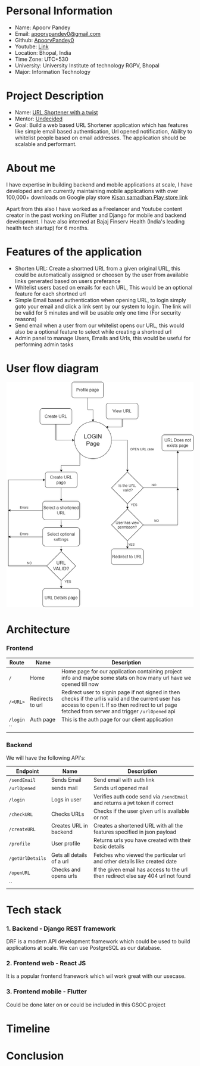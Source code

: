 **Personal Information**
=====================
- Name: Apoorv Pandey   
- Email: apoorvpandey0@gmail.com
- Github: [ApoorvPandey0](https://github.com/apoorvpandey0)
- Youtube: [Link](https://www.youtube.com/channel/UCqt-XHfPFjSZPV8WqWaTV8Q)
- Location: Bhopal, India
- Time Zone: UTC+530
- University: University Institute of technology RGPV, Bhopal
- Major: Information Technology

**Project Description**
=====================
- Name: [URL Shortener with a twist](https://ccextractor.org/public/gsoc/2022/urlshortener/)
- Mentor: [Undecided](#)
- Goal: Build a web based URL Shortener application which has features like simple email based authentication, Url opened notification, Ability to whitelist people based on email addresses. The application should be scalable and performant.


**About me**
=====================
I have expertise in building backend and mobile applications at scale, I have developed and am currently maintaining mobile applications with over 100,000+ downloads on Google play store [Kisan samadhan Play store link](https://play.google.com/store/apps/details?id=com.kisansamadhan.kisansamadhan&hl=en_IN&gl=US)

Apart from this also I have worked as a Freelancer and Youtube content creator in the past working on Flutter and Django for mobile and backend development. I have also interned at Bajaj Finserv Health (India's leading health tech startup) for 6 months.


**Features of the application**
=====================
 - Shorten URL: Create a shortned URL from a given original URL, this could be  automatically assigned or choosen by the user from available links generated based on users preferance
 - Whitelist users based on emails for each URL, This would be an optional feature for each shortned url
 - Simple Email based authentication when opening URL, to login simply goto your email and click a link sent by our system to login. The link will be valid for 5 minutes and will be usable only one time (For security reasons)
 - Send email when a user from our whitelist opens our URL, this would also be a optional feature to select while creating a shortned url
 - Admin panel to manage Users, Emails and Urls, this would be useful for performing admin tasks

**User flow diagram**
=====================
  ![Diagram](UFD.png)

**Architecture**
=====================

### Frontend
Route  | Name | Description | 
------------- | ------------- | ------------- |
`/`| Home |Home page for our application containing project info and maybe some stats on how many url have we opened till now
`/<URL>`| Redirects to url | Redirect user to signin page if not signed in then checks if the url is valid and the current user has access to open it. If so then redirect to url page fetched from server and trigger `/urlOpened` api|
`/login`| Auth page | This is the auth page for our client application|
``| | |


### Backend
We will have the following API's:

Endpoint  | Name | Description | 
------------- | ------------- | ------------- |
`/sendEmail`  | Sends Email | Send email with auth link|
`/urlOpened` | sends mail | Sends url opened mail
`/login`  | Logs in user | Verifies auth code send via `/sendEmail` and returns a jwt token if correct |
`/checkURL` | Checks URLs | Checks if the user given url is available or not
`/createURL` | Creates URL in backend | Creates a shortened URL with all the features specified in json payload
`/profile` | User profile | Returns urls you have created with their basic details
`/getUrlDetails` | Gets all details of a url  | Fetches who viewed the particular url and other details like created date
`/openURL` | Checks and opens urls | If the given email has access to the url then redirect else say 404 url not found
`` |  |  |

 **Tech stack**
=====================
  ### 1. Backend - Django REST framework
  DRF is a modern API development framework which could be used to build applications at scale. 
  We can use PostgreSQL as our database.  

  ### 2. Frontend web - React JS
  It is a popular frontend franework which wil work great with our usecase.

  ### 3. Frontend mobile - Flutter 
 Could be done later on or could be included in this GSOC project


**Timeline**
=====================

**Conclusion**
=====================
